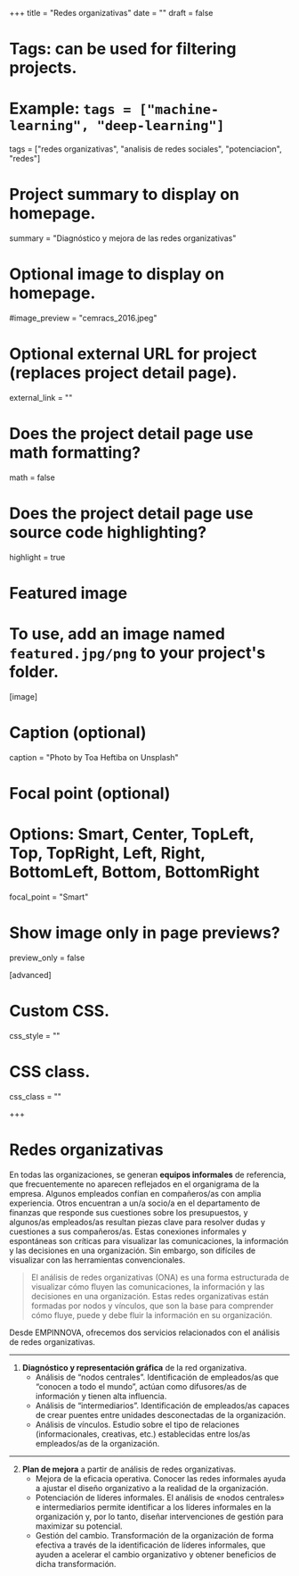 +++
title = "Redes organizativas"
date = ""
draft = false

# Tags: can be used for filtering projects.
# Example: `tags = ["machine-learning", "deep-learning"]`
tags = ["redes organizativas", "analisis de redes sociales", "potenciacion", "redes"]

# Project summary to display on homepage.
summary = "Diagnóstico y mejora de las redes organizativas"

# Optional image to display on homepage.
#image_preview = "cemracs_2016.jpeg"

# Optional external URL for project (replaces project detail page).
external_link = ""

# Does the project detail page use math formatting?
math = false

# Does the project detail page use source code highlighting?
highlight = true

# Featured image
# To use, add an image named `featured.jpg/png` to your project's folder. 
[image] 
  # Caption (optional)
  caption = "Photo by Toa Heftiba on Unsplash"

  # Focal point (optional)
  # Options: Smart, Center, TopLeft, Top, TopRight, Left, Right, BottomLeft, Bottom, BottomRight
  focal_point = "Smart"

  # Show image only in page previews?
  preview_only = false

[advanced]
 # Custom CSS. 
 css_style = ""
 
 # CSS class.
 css_class = ""

+++

# Redes organizativas

En todas las organizaciones, se generan **equipos informales** de referencia, que frecuentemente no aparecen reflejados en el organigrama de la empresa. Algunos empleados confían en compañeros/as con amplia experiencia. Otros encuentran a un/a socio/a en el departamento de finanzas que responde sus cuestiones sobre los presupuestos, y algunos/as empleados/as resultan piezas clave para resolver dudas y cuestiones a sus compañeros/as. Estas conexiones informales y espontáneas son críticas para visualizar las comunicaciones, la información y las decisiones en una organización. Sin embargo, son difíciles de visualizar con las herramientas convencionales.

> El análisis de redes organizativas (ONA) es una forma estructurada de visualizar cómo fluyen las comunicaciones, la información y las decisiones en una organización. Estas redes organizativas están formadas por nodos y vínculos, que son la base para comprender cómo fluye, puede y debe fluir la información en su organización.

Desde EMPINNOVA, ofrecemos dos servicios relacionados con el análisis de redes organizativas.

---
  1. **Diagnóstico y representación gráfica** de la red organizativa.
     * Análisis de “nodos centrales”. Identificación de empleados/as que “conocen a todo el mundo”, actúan como difusores/as de información y tienen alta influencia.
     * Análisis de “intermediarios”. Identificación de empleados/as capaces de crear puentes entre unidades desconectadas de la organización.
     * Análisis de vínculos. Estudio sobre el tipo de relaciones (informacionales, creativas, etc.) establecidas entre los/as empleados/as de la organización.
   ---   
  2. **Plan de mejora** a partir de análisis de redes organizativas.
     * Mejora de la eficacia operativa. Conocer las redes informales ayuda a ajustar el diseño organizativo a la realidad de la organización.
     * Potenciación de líderes informales. El análisis de «nodos centrales» e intermediarios permite identificar a los líderes informales en la organización y, por lo tanto, diseñar intervenciones de gestión para maximizar su potencial.
     * Gestión del cambio. Transformación de la organización de forma efectiva a través de la identificación de líderes informales, que ayuden a acelerar el cambio organizativo y obtener beneficios de dicha transformación.